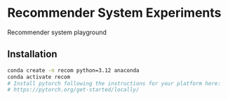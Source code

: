 # Recommender System Experiments

Recommender system playground

## Installation

```bash
conda create -n recom python=3.12 anaconda
conda activate recom
# Install pytorch following the instructions for your platform here:
# https://pytorch.org/get-started/locally/
```
